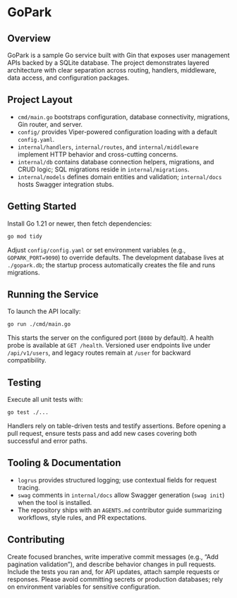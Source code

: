 # GoPark

## Overview
GoPark is a sample Go service built with Gin that exposes user management APIs backed by a SQLite database. The project demonstrates layered architecture with clear separation across routing, handlers, middleware, data access, and configuration packages.

## Project Layout
- `cmd/main.go` bootstraps configuration, database connectivity, migrations, Gin router, and server.
- `config/` provides Viper-powered configuration loading with a default `config.yaml`.
- `internal/handlers`, `internal/routes`, and `internal/middleware` implement HTTP behavior and cross-cutting concerns.
- `internal/db` contains database connection helpers, migrations, and CRUD logic; SQL migrations reside in `internal/migrations`.
- `internal/models` defines domain entities and validation; `internal/docs` hosts Swagger integration stubs.

## Getting Started
Install Go 1.21 or newer, then fetch dependencies:
```sh
go mod tidy
```

Adjust `config/config.yaml` or set environment variables (e.g., `GOPARK_PORT=9090`) to override defaults. The development database lives at `./gopark.db`; the startup process automatically creates the file and runs migrations.

## Running the Service
To launch the API locally:
```sh
go run ./cmd/main.go
```

This starts the server on the configured port (`8080` by default). A health probe is available at `GET /health`. Versioned user endpoints live under `/api/v1/users`, and legacy routes remain at `/user` for backward compatibility.

## Testing
Execute all unit tests with:
```sh
go test ./...
```

Handlers rely on table-driven tests and testify assertions. Before opening a pull request, ensure tests pass and add new cases covering both successful and error paths.

## Tooling & Documentation
- `logrus` provides structured logging; use contextual fields for request tracing.
- `swag` comments in `internal/docs` allow Swagger generation (`swag init`) when the tool is installed.
- The repository ships with an `AGENTS.md` contributor guide summarizing workflows, style rules, and PR expectations.

## Contributing
Create focused branches, write imperative commit messages (e.g., “Add pagination validation”), and describe behavior changes in pull requests. Include the tests you ran and, for API updates, attach sample requests or responses. Please avoid committing secrets or production databases; rely on environment variables for sensitive configuration.
